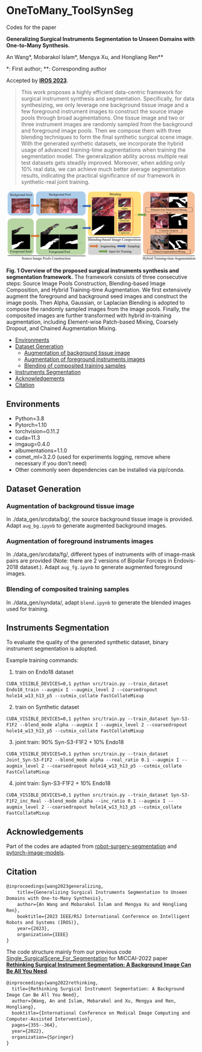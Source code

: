 # OneToMany_ToolSynSeg
Codes for the paper 

**Generalizing Surgical Instruments Segmentation to Unseen Domains with One-to-Many Synthesis**.

An Wang*, Mobarakol Islam*, Mengya Xu, and Hongliang Ren**

*: First author; **: Corresponding author

Accepted by [**IROS 2023**](https://ieee-iros.org/).

> This work proposes a highly efficient data-centric framework for surgical instrument synthesis and segmentation. Specifically, for data synthesizing, we only leverage one background tissue image and a few foreground instrument images to construct the source image pools through broad augmentations. One tissue image and two or three instrument images are randomly sampled from the background and foreground image pools. Then we compose them with three blending techniques to form the final synthetic surgical scene image. With the generated synthetic datasets, we incorporate the hybrid usage of advanced training-time augmentations when training the segmentation model. The generalization ability across multiple real test datasets gets steadily improved. Moreover, when adding only 10\% real data, we can achieve much better average segmentation results, indicating the practical significance of our framework in synthetic-real joint training.

![overall_framework](overall_framework.jpeg)

**Fig. 1 Overview of the proposed surgical instruments synthesis and segmentation framework.** The framework consists of three consecutive steps: Source Image Pools Construction, Blending-based Image Composition, and Hybrid Training-time Augmentation. 
We first extensively augment the foreground and background seed images and construct the image pools. Then Alpha, Gaussian, or Laplacian Blending is adopted to compose the randomly sampled images from the image pools. Finally, the composited images are further transformed with hybrid in-training augmentation, including Element-wise Patch-based Mixing, Coarsely Dropout, and Chained Augmentation Mixing.

  - [Environments](#environments)
  - [Dataset Generation](#dataset-generation)
    - [Augmentation of background tissue image](#augmentation-of-background-tissue-image)
    - [Augmentation of foreground instruments images](#augmentation-of-foreground-instruments-images)
    - [Blending of composited training samples](#blending-of-composited-training-samples)
  - [Instruments Segmentation](#instruments-segmentation)
  - [Acknowledgements](#acknowledgements)
  - [Citation](#citation)

## Environments

* Python=3.8
* Pytorch=1.10
* torchvision=0.11.2
* cuda=11.3
* imgaug=0.4.0
* albumentations=1.1.0
* comet_ml=3.2.0 (used for experiments logging, remove where necessary if you don't need)
* Other commonly seen dependencies can be installed via pip/conda.

## Dataset Generation

### Augmentation of background tissue image
In ./data_gen/srcdata/bg/, the source background tissue image is provided. Adapt `aug_bg.ipynb` to generate augmented background images.

### Augmentation of foreground instruments images
In ./data_gen/srcdata/fg/, different types of instruments with of image-mask pairs are provided (Note: there are 2 versions of Bipolar Forceps in Endovis-2018 dataset.). Adapt `aug_fg.ipynb` to generate augmented foreground images.

### Blending of composited training samples
In ./data_gen/syndata/, adapt `blend.ipynb` to generate the blended images used for training.

## Instruments Segmentation

To evaluate the quality of the generated synthetic dataset, binary instrument segmentation is adopted. 

Example training commands:

1. train on Endo18 dataset
```
CUDA_VISIBLE_DEVICES=0,1 python src/train.py --train_dataset Endo18_train --augmix I --augmix_level 2 --coarsedropout hole14_w13_h13_p5 --cutmix_collate FastCollateMixup
```

2. train on Synthetic dataset
```
CUDA_VISIBLE_DEVICES=0,1 python src/train.py --train_dataset Syn-S3-F1F2 --blend_mode alpha --augmix I --augmix_level 2 --coarsedropout hole14_w13_h13_p5 --cutmix_collate FastCollateMixup
```

3. joint train: 90% Syn-S3-F1F2 + 10% Endo18
```
CUDA_VISIBLE_DEVICES=0,1 python src/train.py --train_dataset Joint_Syn-S3-F1F2 --blend_mode alpha --real_ratio 0.1 --augmix I --augmix_level 2 --coarsedropout hole14_w13_h13_p5 --cutmix_collate FastCollateMixup
```

4. joint train: Syn-S3-F1F2 + 10% Endo18
```
CUDA_VISIBLE_DEVICES=0,1 python src/train.py --train_dataset Syn-S3-F1F2_inc_Real --blend_mode alpha --inc_ratio 0.1 --augmix I --augmix_level 2 --coarsedropout hole14_w13_h13_p5 --cutmix_collate FastCollateMixup
```


## Acknowledgements

Part of the codes are adapted from [robot-surgery-segmentation](https://github.com/ternaus/robot-surgery-segmentation) and [pytorch-image-models](https://github.com/rwightman/pytorch-image-models).

## Citation
```
@inproceedings{wang2023generalizing,
    title={Generalizing Surgical Instruments Segmentation to Unseen Domains with One-to-Many Synthesis},
    author={An Wang and Mobarakol Islam and Mengya Xu and Hongliang Ren},
    booktitle={2023 IEEE/RSJ International Conference on Intelligent Robots and Systems (IROS)},
    year={2023},
    organization={IEEE}
}
```
The code structure mainly from our previous code [Single_SurgicalScene_For_Segmentation](https://github.com/lofrienger/Single_SurgicalScene_For_Segmentation) for MICCAI-2022 paper [**Rethinking Surgical Instrument Segmentation: A Background Image Can Be All You Need**](https://arxiv.org/abs/2206.11804).
```
@inproceedings{wang2022rethinking,
  title={Rethinking Surgical Instrument Segmentation: A Background Image Can Be All You Need},
  author={Wang, An and Islam, Mobarakol and Xu, Mengya and Ren, Hongliang},
  booktitle={International Conference on Medical Image Computing and Computer-Assisted Intervention},
  pages={355--364},
  year={2022},
  organization={Springer}
}
```
